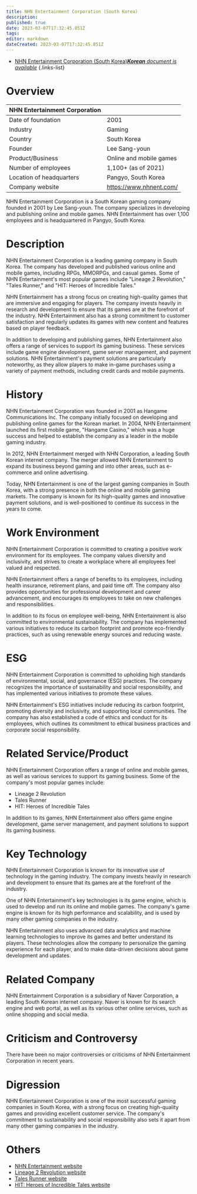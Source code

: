 ```yaml
---
title: NHN Entertainment Corporation (South Korea)
description: 
published: true
date: 2023-03-07T17:32:45.851Z
tags: 
editor: markdown
dateCreated: 2023-03-07T17:32:45.851Z
---
```


- [NHN Entertainment Corporation (South Korea)***Korean** document is available*](/ko/Knowledge-base/Dictionary/Company/nhn-entertainment-corporation-south-korea)
{.links-list}

# Overview
| NHN Entertainment Corporation |   |
|:--|:--|
| Date of foundation | 2001 |
| Industry | Gaming |
| Country | South Korea |
| Founder | Lee Sang-youn |
| Product/Business | Online and mobile games |
| Number of employees | 1,100+ (as of 2021) |
| Location of headquarters | Pangyo, South Korea |
| Company website | https://www.nhnent.com/ |

NHN Entertainment Corporation is a South Korean gaming company founded in 2001 by Lee Sang-youn. The company specializes in developing and publishing online and mobile games. NHN Entertainment has over 1,100 employees and is headquartered in Pangyo, South Korea.

# Description
NHN Entertainment Corporation is a leading gaming company in South Korea. The company has developed and published various online and mobile games, including RPGs, MMORPGs, and casual games. Some of NHN Entertainment's most popular games include "Lineage 2 Revolution," "Tales Runner," and "HIT: Heroes of Incredible Tales."

NHN Entertainment has a strong focus on creating high-quality games that are immersive and engaging for players. The company invests heavily in research and development to ensure that its games are at the forefront of the industry. NHN Entertainment also has a strong commitment to customer satisfaction and regularly updates its games with new content and features based on player feedback.

In addition to developing and publishing games, NHN Entertainment also offers a range of services to support its gaming business. These services include game engine development, game server management, and payment solutions. NHN Entertainment's payment solutions are particularly noteworthy, as they allow players to make in-game purchases using a variety of payment methods, including credit cards and mobile payments.

# History
NHN Entertainment Corporation was founded in 2001 as Hangame Communications Inc. The company initially focused on developing and publishing online games for the Korean market. In 2004, NHN Entertainment launched its first mobile game, "Hangame Casino," which was a huge success and helped to establish the company as a leader in the mobile gaming industry.

In 2012, NHN Entertainment merged with NHN Corporation, a leading South Korean internet company. The merger allowed NHN Entertainment to expand its business beyond gaming and into other areas, such as e-commerce and online advertising.

Today, NHN Entertainment is one of the largest gaming companies in South Korea, with a strong presence in both the online and mobile gaming markets. The company is known for its high-quality games and innovative payment solutions, and is well-positioned to continue its success in the years to come.

# Work Environment
NHN Entertainment Corporation is committed to creating a positive work environment for its employees. The company values diversity and inclusivity, and strives to create a workplace where all employees feel valued and respected.

NHN Entertainment offers a range of benefits to its employees, including health insurance, retirement plans, and paid time off. The company also provides opportunities for professional development and career advancement, and encourages its employees to take on new challenges and responsibilities.

In addition to its focus on employee well-being, NHN Entertainment is also committed to environmental sustainability. The company has implemented various initiatives to reduce its carbon footprint and promote eco-friendly practices, such as using renewable energy sources and reducing waste.

# ESG
NHN Entertainment Corporation is committed to upholding high standards of environmental, social, and governance (ESG) practices. The company recognizes the importance of sustainability and social responsibility, and has implemented various initiatives to promote these values.

NHN Entertainment's ESG initiatives include reducing its carbon footprint, promoting diversity and inclusivity, and supporting local communities. The company has also established a code of ethics and conduct for its employees, which outlines its commitment to ethical business practices and corporate social responsibility.

# Related Service/Product
NHN Entertainment Corporation offers a range of online and mobile games, as well as various services to support its gaming business. Some of the company's most popular games include:

- Lineage 2 Revolution
- Tales Runner
- HIT: Heroes of Incredible Tales

In addition to its games, NHN Entertainment also offers game engine development, game server management, and payment solutions to support its gaming business.

# Key Technology
NHN Entertainment Corporation is known for its innovative use of technology in the gaming industry. The company invests heavily in research and development to ensure that its games are at the forefront of the industry.

One of NHN Entertainment's key technologies is its game engine, which is used to develop and run its online and mobile games. The company's game engine is known for its high performance and scalability, and is used by many other gaming companies in the industry.

NHN Entertainment also uses advanced data analytics and machine learning technologies to improve its games and better understand its players. These technologies allow the company to personalize the gaming experience for each player, and to make data-driven decisions about game development and updates.

# Related Company
NHN Entertainment Corporation is a subsidiary of Naver Corporation, a leading South Korean internet company. Naver is known for its search engine and web portal, as well as its various other online services, such as online shopping and social media.

# Criticism and Controversy
There have been no major controversies or criticisms of NHN Entertainment Corporation in recent years.

# Digression
NHN Entertainment Corporation is one of the most successful gaming companies in South Korea, with a strong focus on creating high-quality games and providing excellent customer service. The company's commitment to sustainability and social responsibility also sets it apart from many other gaming companies in the industry.

# Others
- [NHN Entertainment website](https://www.nhnent.com/)
- [Lineage 2 Revolution website](https://l2.netmarble.com/)
- [Tales Runner website](https://tr.nexon.com/)
- [HIT: Heroes of Incredible Tales website](https://hitmobile.nexon.com/)